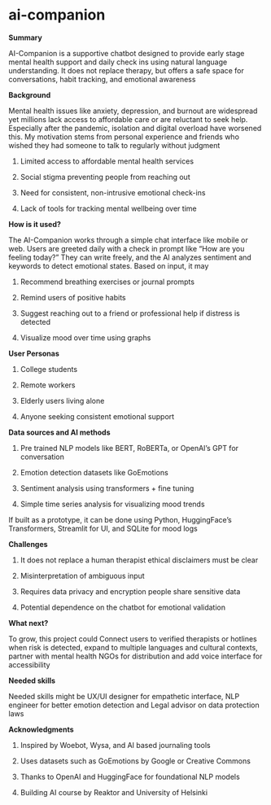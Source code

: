 # ai-companion

**Summary**

AI-Companion is a supportive chatbot designed to provide early stage mental health support and daily check ins using natural language understanding. It does not replace therapy, but offers a safe space for conversations, habit tracking, and emotional awareness

**Background**

Mental health issues like anxiety, depression, and burnout are widespread yet millions lack access to affordable care or are reluctant to seek help. Especially after the pandemic, isolation and digital overload have worsened this. My motivation stems from personal experience and friends who wished they had someone to talk to regularly without judgment

1) Limited access to affordable mental health services

2) Social stigma preventing people from reaching out

3) Need for consistent, non-intrusive emotional check-ins

4) Lack of tools for tracking mental wellbeing over time

**How is it used?**

The AI-Companion works through a simple chat interface like mobile or web. Users are greeted daily with a check in prompt like “How are you feeling today?”
They can write freely, and the AI analyzes sentiment and keywords to detect emotional states. Based on input, it may

1) Recommend breathing exercises or journal prompts

2) Remind users of positive habits

3) Suggest reaching out to a friend or professional help if distress is detected

4) Visualize mood over time using graphs

**User Personas**

1) College students

2) Remote workers

3) Elderly users living alone

4) Anyone seeking consistent emotional support

**Data sources and AI methods**

1) Pre trained NLP models like BERT, RoBERTa, or OpenAI’s GPT for conversation

2) Emotion detection datasets like GoEmotions

3) Sentiment analysis using transformers + fine tuning

4) Simple time series analysis for visualizing mood trends

If built as a prototype, it can be done using Python, HuggingFace’s Transformers, Streamlit for UI, and SQLite for mood logs

**Challenges**

1) It does not replace a human therapist ethical disclaimers must be clear

2) Misinterpretation of ambiguous input

4) Requires data privacy and encryption people share sensitive data

5) Potential dependence on the chatbot for emotional validation

**What next?**

To grow, this project could Connect users to verified therapists or hotlines when risk is detected, expand to multiple languages and cultural contexts, partner with mental health NGOs for distribution and add voice interface for accessibility

**Needed skills**

Needed skills might be UX/UI designer for empathetic interface, NLP engineer for better emotion detection and Legal advisor on data protection laws

**Acknowledgments**

1) Inspired by Woebot, Wysa, and AI based journaling tools

2) Uses datasets such as GoEmotions by Google or Creative Commons

3) Thanks to OpenAI and HuggingFace for foundational NLP models

4) Building AI course by Reaktor and University of Helsinki
